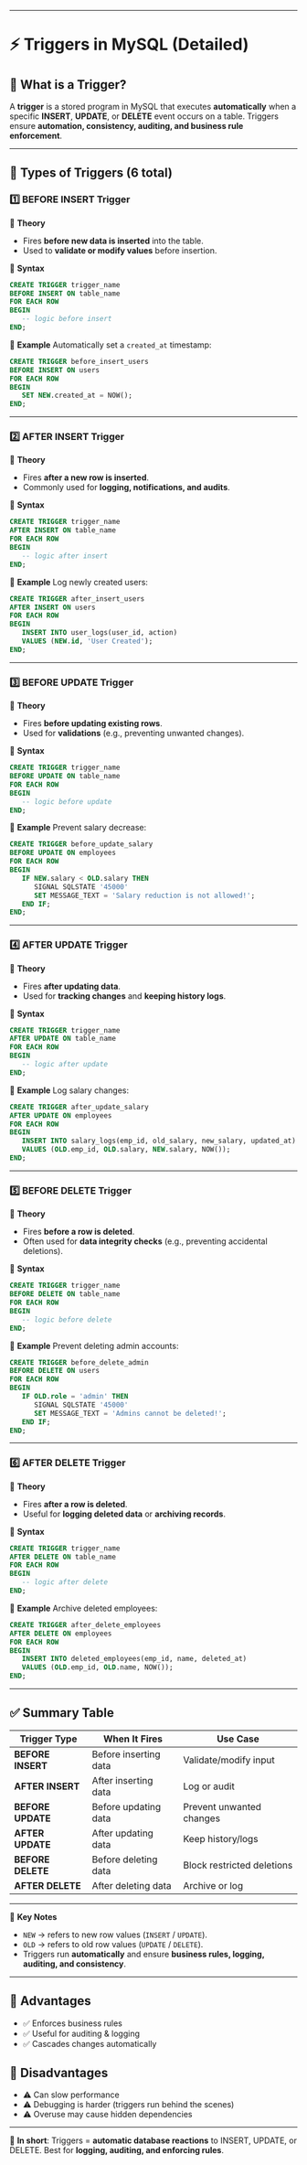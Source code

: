 
---

# ⚡ Triggers in MySQL (Detailed)

## 🔹 What is a Trigger?

A **trigger** is a stored program in MySQL that executes **automatically** when a specific **INSERT**, **UPDATE**, or **DELETE** event occurs on a table.
Triggers ensure **automation, consistency, auditing, and business rule enforcement**.

---

## 🔹 Types of Triggers (6 total)

### 1️⃣ BEFORE INSERT Trigger

📘 **Theory**

* Fires **before new data is inserted** into the table.
* Used to **validate or modify values** before insertion.

📌 **Syntax**

```sql
CREATE TRIGGER trigger_name
BEFORE INSERT ON table_name
FOR EACH ROW
BEGIN
   -- logic before insert
END;
```

📌 **Example**
Automatically set a `created_at` timestamp:

```sql
CREATE TRIGGER before_insert_users
BEFORE INSERT ON users
FOR EACH ROW
BEGIN
   SET NEW.created_at = NOW();
END;
```

---

### 2️⃣ AFTER INSERT Trigger

📘 **Theory**

* Fires **after a new row is inserted**.
* Commonly used for **logging, notifications, and audits**.

📌 **Syntax**

```sql
CREATE TRIGGER trigger_name
AFTER INSERT ON table_name
FOR EACH ROW
BEGIN
   -- logic after insert
END;
```

📌 **Example**
Log newly created users:

```sql
CREATE TRIGGER after_insert_users
AFTER INSERT ON users
FOR EACH ROW
BEGIN
   INSERT INTO user_logs(user_id, action)
   VALUES (NEW.id, 'User Created');
END;
```

---

### 3️⃣ BEFORE UPDATE Trigger

📘 **Theory**

* Fires **before updating existing rows**.
* Used for **validations** (e.g., preventing unwanted changes).

📌 **Syntax**

```sql
CREATE TRIGGER trigger_name
BEFORE UPDATE ON table_name
FOR EACH ROW
BEGIN
   -- logic before update
END;
```

📌 **Example**
Prevent salary decrease:

```sql
CREATE TRIGGER before_update_salary
BEFORE UPDATE ON employees
FOR EACH ROW
BEGIN
   IF NEW.salary < OLD.salary THEN
      SIGNAL SQLSTATE '45000'
      SET MESSAGE_TEXT = 'Salary reduction is not allowed!';
   END IF;
END;
```

---

### 4️⃣ AFTER UPDATE Trigger

📘 **Theory**

* Fires **after updating data**.
* Used for **tracking changes** and **keeping history logs**.

📌 **Syntax**

```sql
CREATE TRIGGER trigger_name
AFTER UPDATE ON table_name
FOR EACH ROW
BEGIN
   -- logic after update
END;
```

📌 **Example**
Log salary changes:

```sql
CREATE TRIGGER after_update_salary
AFTER UPDATE ON employees
FOR EACH ROW
BEGIN
   INSERT INTO salary_logs(emp_id, old_salary, new_salary, updated_at)
   VALUES (OLD.emp_id, OLD.salary, NEW.salary, NOW());
END;
```

---

### 5️⃣ BEFORE DELETE Trigger

📘 **Theory**

* Fires **before a row is deleted**.
* Often used for **data integrity checks** (e.g., preventing accidental deletions).

📌 **Syntax**

```sql
CREATE TRIGGER trigger_name
BEFORE DELETE ON table_name
FOR EACH ROW
BEGIN
   -- logic before delete
END;
```

📌 **Example**
Prevent deleting admin accounts:

```sql
CREATE TRIGGER before_delete_admin
BEFORE DELETE ON users
FOR EACH ROW
BEGIN
   IF OLD.role = 'admin' THEN
      SIGNAL SQLSTATE '45000'
      SET MESSAGE_TEXT = 'Admins cannot be deleted!';
   END IF;
END;
```

---

### 6️⃣ AFTER DELETE Trigger

📘 **Theory**

* Fires **after a row is deleted**.
* Useful for **logging deleted data** or **archiving records**.

📌 **Syntax**

```sql
CREATE TRIGGER trigger_name
AFTER DELETE ON table_name
FOR EACH ROW
BEGIN
   -- logic after delete
END;
```

📌 **Example**
Archive deleted employees:

```sql
CREATE TRIGGER after_delete_employees
AFTER DELETE ON employees
FOR EACH ROW
BEGIN
   INSERT INTO deleted_employees(emp_id, name, deleted_at)
   VALUES (OLD.emp_id, OLD.name, NOW());
END;
```

---

## ✅ Summary Table

| Trigger Type      | When It Fires         | Use Case                   |
| ----------------- | --------------------- | -------------------------- |
| **BEFORE INSERT** | Before inserting data | Validate/modify input      |
| **AFTER INSERT**  | After inserting data  | Log or audit               |
| **BEFORE UPDATE** | Before updating data  | Prevent unwanted changes   |
| **AFTER UPDATE**  | After updating data   | Keep history/logs          |
| **BEFORE DELETE** | Before deleting data  | Block restricted deletions |
| **AFTER DELETE**  | After deleting data   | Archive or log             |

---

📌 **Key Notes**

* `NEW` → refers to new row values (`INSERT` / `UPDATE`).
* `OLD` → refers to old row values (`UPDATE` / `DELETE`).
* Triggers run **automatically** and ensure **business rules, logging, auditing, and consistency**.

---



## 🔹 Advantages

* ✅ Enforces business rules
* ✅ Useful for auditing & logging
* ✅ Cascades changes automatically

## 🔹 Disadvantages

* ⚠️ Can slow performance
* ⚠️ Debugging is harder (triggers run behind the scenes)
* ⚠️ Overuse may cause hidden dependencies

---

📌 **In short**:
Triggers = **automatic database reactions** to INSERT, UPDATE, or DELETE. Best for **logging, auditing, and enforcing rules**.

